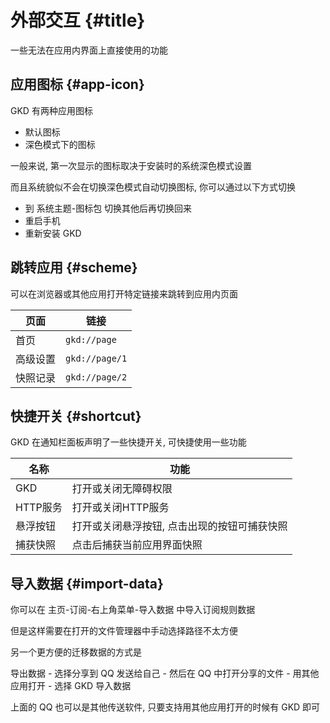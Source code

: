 # 外部交互 {#title}

一些无法在应用内界面上直接使用的功能

## 应用图标 {#app-icon}

GKD 有两种应用图标

- 默认图标
- 深色模式下的图标

一般来说, 第一次显示的图标取决于安装时的系统深色模式设置

而且系统貌似不会在切换深色模式自动切换图标, 你可以通过以下方式切换

- 到 系统主题-图标包 切换其他后再切换回来
- 重启手机
- 重新安装 GKD

## 跳转应用 {#scheme}

可以在浏览器或其他应用打开特定链接来跳转到应用内页面

| 页面     | 链接           |
| -------- | -------------- |
| 首页     | `gkd://page`   |
| 高级设置 | `gkd://page/1` |
| 快照记录 | `gkd://page/2` |

## 快捷开关 {#shortcut}

GKD 在通知栏面板声明了一些快捷开关, 可快捷使用一些功能

| 名称     | 功能                                         |
| -------- | -------------------------------------------- |
| GKD      | 打开或关闭无障碍权限                         |
| HTTP服务 | 打开或关闭HTTP服务                           |
| 悬浮按钮 | 打开或关闭悬浮按钮, 点击出现的按钮可捕获快照 |
| 捕获快照 | 点击后捕获当前应用界面快照                   |

## 导入数据 {#import-data}

你可以在 主页-订阅-右上角菜单-导入数据 中导入订阅规则数据

但是这样需要在打开的文件管理器中手动选择路径不太方便

另一个更方便的迁移数据的方式是

导出数据 - 选择分享到 QQ 发送给自己 - 然后在 QQ 中打开分享的文件 - 用其他应用打开 - 选择 GKD 导入数据

上面的 QQ 也可以是其他传送软件, 只要支持用其他应用打开的时候有 GKD 即可
